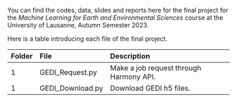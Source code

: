 You can find the codes, data, slides and reports here for the final project for the *Machine Learning for Earth and Environmental Sciences* course at the University of Lausanne, Autumn Semester 2023.

Here is a table introducing each file of the final project.

| Folder    | File | Description    |
| :------- | :------ | :------- |
| 1     | GEDI_Request.py   | Make a job request through Harmony API.     |
| 1 | GEDI_Download.py | Download GEDI h5 files. |
